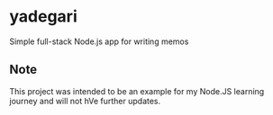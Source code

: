 # yadegari
Simple full-stack Node.js app for writing memos

## Note
This project was intended to be an example for my Node.JS learning journey and will not hVe further updates.